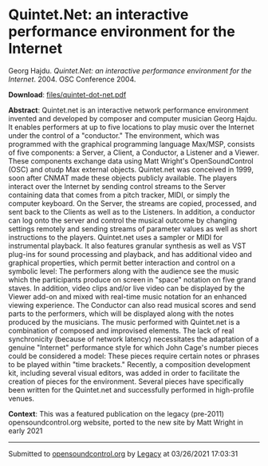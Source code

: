# Quintet.Net: an interactive performance environment for the Internet

Georg Hajdu. *Quintet.Net: an interactive performance environment for the Internet*. 2004.  OSC Conference 2004. 

**Download**: [files/quintet-dot-net.pdf](../files/quintet-dot-net.pdf)

**Abstract**: Quintet.net is an interactive network performance environment invented and developed by composer and computer musician Georg Hajdu. It enables performers at up to five locations to play music over the Internet under the control of a "conductor." The environment, which was programmed with the graphical programming language Max/MSP, consists of five components: a Server, a Client, a Conductor, a Listener and a Viewer. These components exchange data using Matt Wright's OpenSoundControl (OSC) and otudp Max external objects. Quintet.net was conceived in 1999, soon after CNMAT made these objects publicly available. The players interact over the Internet by sending control streams to the Server containing data that comes from a pitch tracker, MIDI, or simply the computer keyboard. On the Server, the streams are copied, processed, and sent back to the Clients as well as to the Listeners. In addition, a conductor can log onto the server and control the musical outcome by changing settings remotely and sending streams of parameter values as well as short instructions to the players. Quintet.net uses a sampler or MIDI for instrumental playback. It also features granular synthesis as well as VST plug-ins for sound processing and playback, and has additional video and graphical properties, which permit better interaction and control on a symbolic level: The performers along with the audience see the music which the participants produce on screen in "space" notation on five grand staves. In addition, video clips and/or live video can be displayed by the Viewer add-on and mixed with real-time music notation for an enhanced viewing experience. The Conductor can also read musical scores and send parts to the performers, which will be displayed along with the notes produced by the musicians. The music performed with Quintet.net is a combination of composed and improvised elements. The lack of real synchronicity (because of network latency) necessitates the adaptation of a genuine "Internet" performance style for which John Cage's number pieces could be considered a model: These pieces require certain notes or phrases to be played within "time brackets." Recently, a composition development kit, including several visual editors, was added in order to facilitate the creation of pieces for the environment. Several pieces have specifically been written for the Quintet.net and successfully performed in high-profile venues.

**Context**: This was a featured publication on the legacy (pre-2011) opensoundcontrol.org website, ported to the new site by Matt Wright in early 2021

---
Submitted to [opensoundcontrol.org](https://opensoundcontrol.org) by [Legacy](https://web.archive.org) at 03/26/2021 17:03:31
